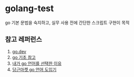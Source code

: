 # golang-test
go 기본 문법을 숙지하고, 실무 사용 전에 간단한 스크립트 구현이 목적

## 참고 레퍼런스
1. [go.dev](https://go.dev/)
2. [go 기초 참고](http://golang.site/)
3. [내가 go 언어를 선택한 이유](https://pronist.dev/67#%EC%--%A-%ED%--%--%EC%--%-C%EC%-A%A-%-C%--%ED%-C%A-%ED%--%A-%EC%A-%--%--%EB%A-%--%EC%A-%--%EC%-A%A-%ED%-A%B-%EB%A-%AC%--%ED%--%--%EC%A-%--%EC%--%--%ED%--%--)
4. [당근마켓 go 언어 도입기](https://www.youtube.com/watch?v=mLIthm96u2Q)
